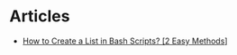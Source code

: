# Articles

- [How to Create a List in Bash Scripts? [2 Easy Methods]](https://linuxsimply.com/bash-scripting-tutorial/basics/examples/list-in-bash/)